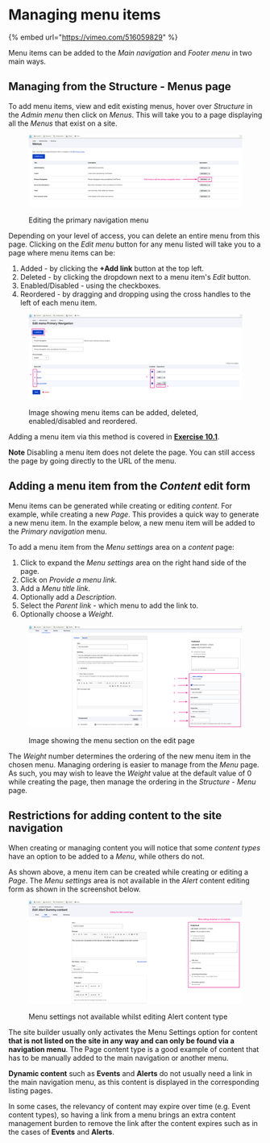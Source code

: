 # Managing menu items

{% embed url="https://vimeo.com/516059829" %}

Menu items can be added to the _Main navigation_ and _Footer menu_ in two main ways.

## Managing from the Structure - Menus page

To add menu items, view and edit existing menus, hover over _Structure_ in the _Admin menu_ then click on _Menus_. This will take you to a page displaying all the _Menus_ that exist on a site.

<figure><img src="../.gitbook/assets/image (1) (1) (1).png" alt=""><figcaption><p>Editing the primary navigation menu</p></figcaption></figure>

Depending on your level of access, you can delete an entire menu from this page. Clicking on the _Edit menu_ button for any menu listed will take you to a page where menu items can be:

1. Added - by clicking the **+Add link** button at the top left.
2. Deleted - by clicking the dropdown next to a menu item's _Edit_ button.
3. Enabled/Disabled - using the checkboxes.
4. Reordered - by dragging and dropping using the cross handles to the left of each menu item.

<figure><img src="../.gitbook/assets/image (2) (1) (1).png" alt=""><figcaption><p>Image showing menu items can be added, deleted, enabled/disabled and reordered.</p></figcaption></figure>

Adding a menu item via this method is covered in [**Exercise 10.1**](Exercise-10-1-Add-an-item-to-a-menu.md).

**Note** Disabling a menu item does not delete the page. You can still access the page by going directly to the URL of the menu.

## Adding a menu item from the _Content_ edit form

Menu items can be generated while creating or editing _content_. For example, while creating a new _Page_. This provides a quick way to generate a new menu item. In the example below, a new menu item will be added to the _Primary navigation_ menu.

To add a menu item from the _Menu settings_ area on a _content_ page:

1. Click to expand the _Menu settings_ area on the right hand side of the page.
2. Click on _Provide a menu link_.
3. Add a _Menu title link_.
4. Optionally add a _Description_.
5. Select the _Parent link_ - which menu to add the link to.
6. Optionally choose a _Weight_.

<figure><img src="../.gitbook/assets/image (3) (1) (1).png" alt=""><figcaption><p>Image showing the menu section on the edit page</p></figcaption></figure>

The _Weight_ number determines the ordering of the new menu item in the chosen menu. Managing ordering is easier to manage from the _Menu_ page. As such, you may wish to leave the _Weight_ value at the default value of 0 while creating the page, then manage the ordering in the _Structure_ - _Menu_ page.

## Restrictions for adding content to the site navigation

When creating or managing content you will notice that some _content types_ have an option to be added to a _Menu_, while others do not.

As shown above, a menu item can be created while creating or editing a _Page_. The _Menu settings_ area is not available in the _Alert_ content editing form as shown in the screenshot below.

<figure><img src="../.gitbook/assets/image (4) (1) (1).png" alt=""><figcaption><p>Menu settings not available whilst editing Alert content type</p></figcaption></figure>

The site builder usually only activates the Menu Settings option for content **that is not listed on the site in any way and can only be found via a navigation menu**. The Page content type is a good example of content that has to be manually added to the main navigation or another menu.

**Dynamic content** such as **Events** and **Alerts** do not usually need a link in the main navigation menu, as this content is displayed in the corresponding listing pages.

In some cases, the relevancy of content may expire over time (e.g. Event content types), so having a link from a menu brings an extra content management burden to remove the link after the content expires such as in the cases of **Events** and **Alerts**.
